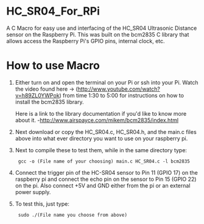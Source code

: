 HC_SR04_For_RPi
===============

A C Macro for easy use  and interfacing of the HC_SR04 Ultrasonic Distance sensor on the Raspberry Pi. This was built on
the bcm2835 C library that allows access the Raspberry Pi's GPIO pins, internal clock, etc.

How to use Macro
================

  1) Either turn on and open the terminal on your Pi or ssh into your Pi. Watch the video found here -> (http://www.youtube.com/watch?v=h89ZL0YWPok) from time 1:30 to
     5:00 for instructions on how to install the bcm2835 library.
     
     Here is a link to the library documentation if you'd like to know more about it.
          -http://www.airspayce.com/mikem/bcm2835/index.html
        
      
  2) Next download or copy the HC_SR04.c, HC_SR04.h, and the main.c files above into what ever directory you want
     to use on your raspberry pi.
     
  3) Next to compile these to test them, while in the same directory type:
          
          gcc -o (File name of your choosing) main.c HC_SR04.c -l bcm2835
  
  4) Connect the trigger pin of the HC-SR04 sensor to Pin 11 (GPIO 17) on the raspberry pi and connect the echo pin on the 
     sensor to Pin 15 (GPIO 22) on the pi. Also connect +5V and GND either from the pi or an external power supply.
     
  5) To test this, just type:
  
          sudo ./(File name you choose from above)
